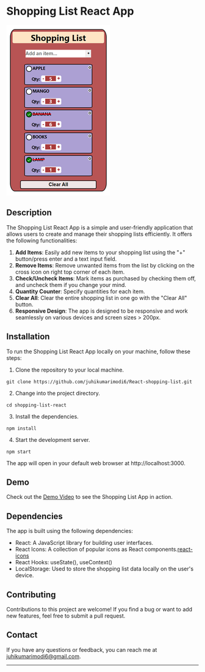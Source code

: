 # Shopping List React App

![App Screenshot](ShoppingList-screenshot1.PNG)

## Description
The Shopping List React App is a simple and user-friendly application that allows users to create and manage their shopping lists efficiently. It offers the following functionalities:
1. **Add Items**: Easily add new items to your shopping list using the "+" button/press enter and a text input field. 
2. **Remove Items**: Remove unwanted items from the list by clicking on the cross icon on right top corner of each item.
3. **Check/Uncheck Items**: Mark items as purchased by checking them off, and uncheck them if you change your mind.
4. **Quantity Counter**: Specify quantities for each item.
5. **Clear All**: Clear the entire shopping list in one go with the "Clear All" button.
6. **Responsive Design**: The app is designed to be responsive and work seamlessly on various devices and screen sizes > 200px.

## Installation
To run the Shopping List React App locally on your machine, follow these steps:
1. Clone the repository to your local machine.
```
git clone https://github.com/juhikumarimodi6/React-shopping-list.git
```
2. Change into the project directory.
```
cd shopping-list-react
```
3. Install the dependencies.
```
npm install
```
4. Start the development server.
```
npm start
```
The app will open in your default web browser at http://localhost:3000.

## Demo

Check out the [Demo Video](ShoppingList-Video.webm) to see the Shopping List App in action.


## Dependencies
The app is built using the following dependencies:
- React: A JavaScript library for building user interfaces.
- React Icons: A collection of popular icons as React components.[react-icons](https://react-icons.github.io/react-icons/)
- React Hooks: useState(), useContext()
- LocalStorage: Used to store the shopping list data locally on the user's device.

## Contributing
Contributions to this project are welcome! If you find a bug or want to add new features, feel free to submit a pull request.
## Contact
If you have any questions or feedback, you can reach me at [juhikumarimodi6@gmail.com](mailto:juhikumarimodi6@gmail.com).

---
